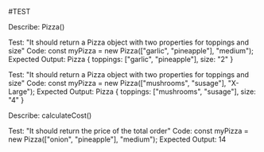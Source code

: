 #TEST

Describe: Pizza()

Test: "It should return a Pizza object with two properties for toppings and size"
Code: const myPizza = new Pizza(["garlic", "pineapple"], "medium");
Expected Output: Pizza { toppings: ["garlic", "pineapple"], size: "2" }

Test: "It should return a Pizza object with two properties for toppings and size"
Code: const myPizza = new Pizza(["mushrooms", "susage"], "X-Large");
Expected Output: Pizza { toppings: ["mushrooms", "susage"], size: "4" }

Describe: calculateCost()

Test: "It should return the price of the total order"
Code: const myPizza = new Pizza(["onion", "pineapple"], "medium");
Expected Output: 14